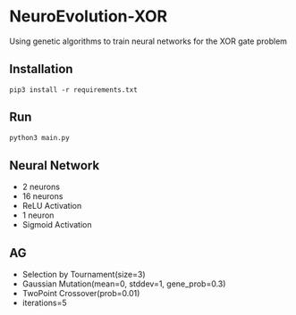 # NeuroEvolution-XOR

Using genetic algorithms to train neural networks for the XOR gate problem

## Installation

```python3
pip3 install -r requirements.txt
```

## Run

```bash
python3 main.py
```

## Neural Network

* 2 neurons
* 16 neurons
* ReLU Activation
* 1 neuron
* Sigmoid Activation

## AG

* Selection by Tournament(size=3)
* Gaussian Mutation(mean=0, stddev=1, gene_prob=0.3)
* TwoPoint Crossover(prob=0.01)
* iterations=5


